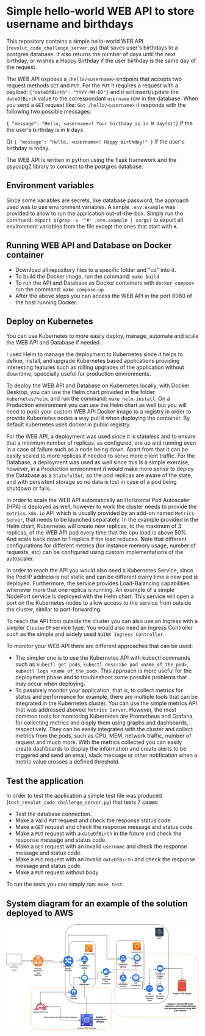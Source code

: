 # Simple hello-world WEB API to store username and birthdays

This repository contains a simple hello-world WEB API (``revolut_code_challenge_server.py``) that saves user's birthdays to a postgres database. It also returns the number of days until the next birthday, or wishes a Happy Birthday if the user birthday is the same day of the request. 

The WEB API exposes a ``/hello/<username>`` endpoint that accepts two request methods ``GET`` and ``PUT``. For the ``PUT`` it requires a request with a payload: ``{"dateOfBirth": "YYYY-MM-DD"}`` and it will insert/update the ``dateOfBirth`` value to the correspondant ``username`` row in the database.
When you send a ``GET`` request like: ``Get /hello/<username>`` it responds with the following two possible messages:

``{ "message": "Hello, <username>! Your birthday is in N day(s)"}`` if the the user's birthday is in ``N`` days.

Or ``{ "message": "Hello, <username>! Happy birthday!" }`` if the user's birthday is today.

The WEB API is written in python using the flask framework and the psycopg2 library to connect to the postgres database.

## Environment variables

Since some variables are secrets, like database password, the approach used was to use environment variables.
A simple ``.env.example`` was provided to allow to run the application out-of-the-box.
Simply run the command: ``export $(grep -v '^#' .env.example | xargs)`` to export all environment variables from the file except the ones that start with ``#``.

## Running WEB API and Database on Docker container

* Download all repository files to a specific folder and "cd" into it.
* To build the Docker image, run the command: ``make build``
* To run the API and Database as Docker containers with ``docker compose`` run the command: ``make compose-up`` 
* After the above steps you can access the WEB API in the port 8080 of the host running Docker.

## Deploy on Kubernetes

You can use Kubernetes to more easily deploy, manage, automate and scale the WEB API and Database if needed. 

I used Helm to manage the deployment to Kubernetes since it helps to define, install, and upgrade Kubernetes based applications providing interesting features such as rolling upgrades of the application without downtime, speccially useful for production environments.

To deploy the WEB API and Database on Kubernetes locally, with Docker Desktop, you can use the Helm chart provided in the folder ``kubernetes/helm``, and run the command: ``make helm-install``. 
On a Production environment you can use the Helm chart as well but you will need to push your custom WEB API Docker image to a registry in order to provide Kubernetes nodes a way pull it when deploying the container. By default kubernetes uses docker.io public registry. 

For the WEB API, a deployment was used since it is stateless and to ensure that a minimum number of replicas, as configured, are up and running even in a case of failure such as a node being down. Apart from that it can be easily scaled to more replicas if needed to serve more client traffic. For the Database, a deployment was used as well since this is a simple exercise, however, in a Production environment it would make more sense to deploy the Database as a ``StatefulSet``, so the pod replicas are aware of the state, and with persistent storage so no data is lost in case of a pod being shutdown or fails.

In order to scale the WEB API automatically an Horizontal Pod Autoscaler (HPA) is deployed as well, however to work the cluster needs to provide the ``metrics.k8s.io`` API which is usually provided by an add-on named ``Metrics Server``, that needs to be launched separately. 
In the example provided in the Helm chart, Kubernetes will create new replicas, to the maximum of 3 replicas, of the WEB API pod every time that the cpu load is above 50%. And scale back down to 1 replica if the load reduces.
Note that different configurations for different metrics (for instance memory usage, number of requests, etc) can be configured using custom implementations of the autoscaler.

In order to reach the API you would also need a Kubernetes Service, since the Pod IP address is not static and can be different every time a new pod is deployed. Furthermore, the service provides Load-Balancing capabilities whenever more that one replica is running. An example of a simple NodePort service is deployed with the Helm chart. This service will open a port on the Kubernetes nodes to allow access to the service from outside the cluster, similar to port-forwarding.

To reach the API from outside the cluster you can also use an Ingress with a simpler ``ClusterIP`` service type. You would also need an Ingress Controller such as the simple and widely used ``NGINX Ingress Controller``. 

To monitor your WEB API there are different approaches that can be used:
* The simpler one is to use the Kubernetes API with kubectl commands such as ``kubectl get pods``, ``kubectl describe pod <name_of_the_pod>``, ``kubectl logs <name_of_the_pod>``. This approach is more useful for the deployment phase and to troubleshoot some possible problems that may occur when deploying.
* To passively monitor your application, that is, to collect metrics for status and performance for example, there are multiple tools that can be integrated in the Kubernetes cluster. You can use the simple metrics API that was addressed abovee: ``Metrics Server``. However, the most common tools for monitoring Kubernetes are Prometheus and Grafana, for collecting metrics and disply them using graphs and dashboards, respectively. They can be easily integrated with the cluster and collect metrics from the pods, such as CPU, MEM, network traffic, number of request and much more. With the metrics collected you can easily create dashboards to display the information and create alerts to be triggered and send an email, slack message or other notification when a metric value crosses a defined threshold.

## Test the application

In order to test the application a simple test file was produced (``test_revolut_code_challenge_server.py``) that tests 7 cases:
* Test the database connection.
* Make a valid ``PUT`` request and check the response status code.
* Make a ``GET`` request and check the response message and status code.
* Make a ``PUT`` request with a ``dateOfBirth`` in the future and check the response message and status code.
* Make a ``GET`` request with an invalid ``username`` and check the response message and status code.
* Make a ``PUT`` request with an invalid ``dateOfBirth`` and check the response message and status code.
* Make a ``PUT`` request without body
  
To run the tests you can simply run: ``make test``.

## System diagram for an example of the solution deployed to AWS
![System Diagram](/revolut-challenge-system-diagram.png)
